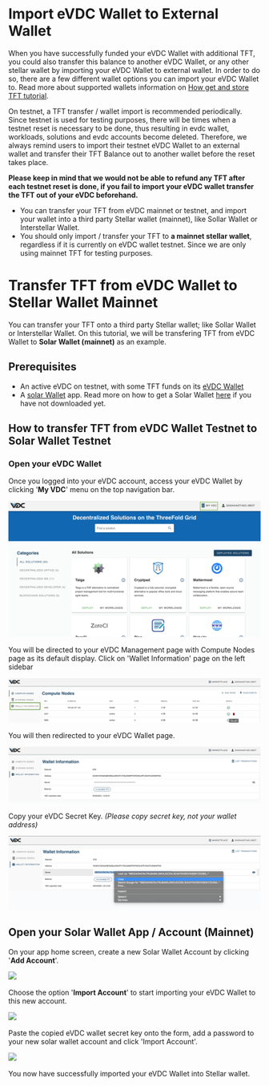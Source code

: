 # Import eVDC Wallet to External Wallet

When you have successfully funded your eVDC Wallet with additional TFT, you could also transfer this balance to another eVDC Wallet, or any other stellar wallet by importing your eVDC Wallet to external wallet. In order to do so, there are a few different wallet options you can import your eVDC Wallet to. Read more about supported wallets information on [How get and store TFT tutorial](https://manual2.threefold.io/#/mainnet_gettft).

On testnet, a TFT transfer / wallet import is recommended periodically. Since testnet is used for testing purposes, there will be times when a testnet reset is necessary to be done, thus resulting in evdc wallet, workloads, solutions and evdc accounts become deleted. Therefore, we always remind users to import their testnet eVDC Wallet to an external wallet and transfer their TFT Balance out to another wallet before the reset takes place. 

__Please keep in mind that we would not be able to refund any TFT after each testnet reset is done, if you fail to import your eVDC wallet transfer the TFT out of your eVDC beforehand.__

- You can transfer your TFT from eVDC mainnet or testnet, and import your wallet into a third party Stellar wallet (mainnet), like Sollar Wallet or Interstellar Wallet. 
-  You should only import / transfer your TFT to __a mainnet stellar wallet__, regardless if it is currently on eVDC wallet testnet. Since we are only using mainnet TFT for testing purposes.

# Transfer TFT from eVDC Wallet to Stellar Wallet Mainnet

You can transfer your TFT onto a third party Stellar wallet; like Sollar Wallet or Interstellar Wallet. On this tutorial, we will be transfering TFT from eVDC Wallet to __Solar Wallet (mainnet)__ as an example.

## Prerequisites

- An active eVDC on testnet, with some TFT funds on its [eVDC Wallet](evdc_wallet.md)
- A [solar Wallet](solarwallet.io) app. Read more on how to get a Solar Wallet [here](solar_wallet.md) if you have not downloaded yet.

## How to transfer TFT from eVDC Wallet Testnet to Solar Wallet Testnet

### Open your eVDC Wallet

Once you logged into your eVDC account, access your eVDC Wallet by clicking '__My VDC__' menu on the top navigation bar.

![](./img/myvdc.png)

You will be directed to your eVDC Management page with Compute Nodes page as its default display. Click on 'Wallet Information' page on the left sidebar

![](./img/walletpage.png)

You will then redirected to your eVDC Wallet page.

![](./img/walletinfo.png)

Copy your eVDC Secret Key. _(Please copy secret key, not your wallet address)_

![](./img/copy_secret.png)


## Open your Solar Wallet App / Account (Mainnet)

On your app home screen, create a new Solar Wallet Account by clicking '__Add Account__'.

![](add_account.png)

Choose the option '__Import Account__' to start importing your eVDC Wallet to this new account.

![](account_option.png)

Paste the copied eVDC wallet secret key onto the form, add a password to your new solar wallet account and click 'Import Account'.

![](import_account.png)

You now have successfully imported your eVDC Wallet into Stellar wallet.


